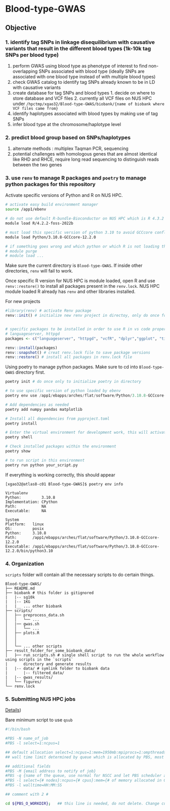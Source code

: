 # Blood-type-GWAS
## Objective
### 1. identify tag SNPs in linkage disequilibrium with causative variants that result in the different blood types (1k-10k tag SNPs per blood type) 
  1. perform GWAS using blood type as phenotype of interest to find non-overlapping SNPs associated with blood type (ideally SNPs are associated with one blood type instead of with multiple blood types)
  2. check GWAS catalog to identify tag SNPs already known to be in LD with causative variants
  3. create database for tag SNPs and blood types 
    1. decide on where to store database and VCF files
    2. currently all VCF files on NUS HPC under `/hpctmp/xgao32/Blood-type-GWAS/biobank/{name of biobank where VCF files came from}`
  4. identify haplotypes associated with blood types by making use of tag SNPs
  5. infer blood type at the chromosome/haplotype level 
### 2. predict blood group based on SNPs/haplotypes 
  1. alternate methods : multiplex Taqman PCR, sequencing
  2. potential challenges with homologous genes that are almost identical like RHD and RHCE, require long read sequencing to distinguish reads between the two genes

### 3. use `renv` to manage R packages and `poetry` to manage python packages for this repository
Activate specific versions of Python and R on NUS HPC.

```sh
# activate easy build environment manager
source /app1/ebenv

# do not use default R-bundle-Bioconductor on NUS HPC which is R 4.3.2 and cannot install MASS package 
module load R/4.2.2-foss-2022b

# must load this specific version of python 3.10 to avoid GCCcore conflict with R 4.2.2 on NUS HPC
module load Python/3.10.8-GCCcore-12.2.0

# if something goes wrong and which python or which R is not loading the correct versions
# module purge 
# module load ... 

```

Make sure the current directory is `Blood-type-GWAS`. If inside other directories, `renv` will fail to work. 

Once specific R version for NUS HPC is module loaded, open R and use `renv::restore()` to install all packages present in the `renv.lock`. NUS HPC module loaded R already has `renv` and other libraries installed.

For new projects
```R
#library(renv) # activate Renv package
renv::init() # initialize new renv project in directoy, only do once for new directories, this will create renv.lock file and link libraries present in current R with renv


# specific packages to be installed in order to use R in vs code properly
# languageserver, httpgd
packages <- c("languageserver", "httpgd", "vcfR", "dplyr","ggplot", "tidyr", "manhattanly", "qqman") 

renv::install(packages)
renv::snapshot() # creat renv.lock file to save package versions
renv::restore() # install all packages in renv.lock file 
```

Using poetry to manage python packages. Make sure to cd into `Blood-type-GWAS` directory first.

```python
poetry init # do once only to initialize poetry in directory

# to use specific version of python loaded by ebenv
poetry env use /app1/ebapps/arches/flat/software/Python/3.10.8-GCCcore-12.2.0/bin/python

# Add dependencies as needed
poetry add numpy pandas matplotlib

# Install all dependencies from pyproject.toml
poetry install

# Enter the virtual environment for development work, this will activate specific environment with custom defined packages, this environment will only have packages defined from setting up poetry
poetry shell

# Check installed packages within the environment
poetry show

# to run script in this environment
poetry run python your_script.py

```

If everything is working correctly, this should appear
```
[xgao32@atlas8-c01 Blood-type-GWAS]$ poetry env info

Virtualenv
Python:         3.10.8
Implementation: CPython
Path:           NA
Executable:     NA

System
Platform:   linux
OS:         posix
Python:     3.10.8
Path:       /app1/ebapps/arches/flat/software/Python/3.10.8-GCCcore-12.2.0
Executable: /app1/ebapps/arches/flat/software/Python/3.10.8-GCCcore-12.2.0/bin/python3.10
```

### 4. Organization 
`scripts` folder will contain all the necessary scripts to do certain things. 

```
Blood-type-GWAS/
├── README.md
├── biobank # this folder is gitignored
|   |-- sg10k
|   |-- 1KG
|   |__ ... other biobank
├── scripts/
│   ├── preprocess_data.sh
│   │   └── ...
│   |── gwas.sh
│   │   └── ...
│   ├── plots.R
│   │   
│   │  
│   └── ... other scripts
├── result_folder_for_some_biobank_data/
│   ├── run_scripts.sh # single shell script to run the whole workflow using scripts in the `scripts`
|       directory and generate results
|   |-- data/ # symlink folder to biobank data
|       |-- filtered_data/
|   |-- gwas_results/
│   └── figures/
└── renv.lock
```


### 5. Submitting NUS HPC jobs
[Details](https://nusit.nus.edu.sg/technus/understand-pbs-job-submission-in-hpc-cloud/))

Bare minimum script to use `qsub`
```sh
#!/bin/bash

#PBS -N name_of_job
#PBS -l select=1:ncpus=1

## default allocation select=1:ncpus=1:mem=1950mb:mpiprocs=1:ompthreads=1
## wall time limit determined by queue which is allocated by PBS, most queue 24 hours

## additional fields
#PBS -M {email address to notify of job}
#PBS -q {name of the queue, use normal for NSCC and let PBS scheduler assign queue}
#PBS -l select={# nodes}:ncpus={# cpus}:mem={# of memory allocated in Gb}gb
#PBS -l walltime=HH:MM:SS

## comment with 2 # 

cd ${PBS_O_WORKDIR};   ## this line is needed, do not delete. Change current working directory to directory where job is submitted

```
